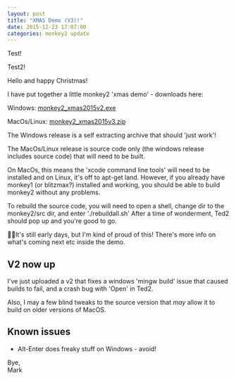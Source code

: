 ```yaml
---
layout: post
title: "XMAS Demo (V3)!"
date: 2015-12-23 17:07:00
categories: monkey2 update
---
```


Test!

Test2!

Hello and happy Christmas!

I have put together a little monkey2 'xmas demo' - downloads here:

Windows: [monkey2_xmas2015v2.exe](http://www.monkey-x.com/mak/mx2/monkey2_xmas2015v2.exe)

MacOs/Linux: [monkey2_xmas2015v3.zip](http://www.monkey-x.com/mak/mx2/monkey2_xmas2015v3.zip)

The Windows release is a self extracting archive that should 'just work'!

The MacOs/Linux release is source code only (the windows release includes source code) that will need to be built.

On MacOs, this means the 'xcode command line tools' will need to be installed and on Linux, it's off to apt-get land. However, if you already have monkey1 (or blitzmax?) installed and working, you should be able to build monkey2 without any problems.

To rebuild the source code, you will need to open a shell, change dir to the monkey2/src dir, and enter './rebuildall.sh' After a time of wonderment, Ted2 should pop up and you're good to go.

It's still early days, but I'm kind of proud of this! There's more info on what's coming next etc inside the demo.


## V2 now up

I've just uploaded a v2 that fixes a windows 'mingw build' issue that caused builds to fail, and a crash bug with 'Open' in Ted2.

Also, I may a few blind tweaks to the source version that *may* allow it to build on older versions of MacOS.

## Known issues

* Alt-Enter does freaky stuff on Windows - avoid!


Bye,  
Mark

